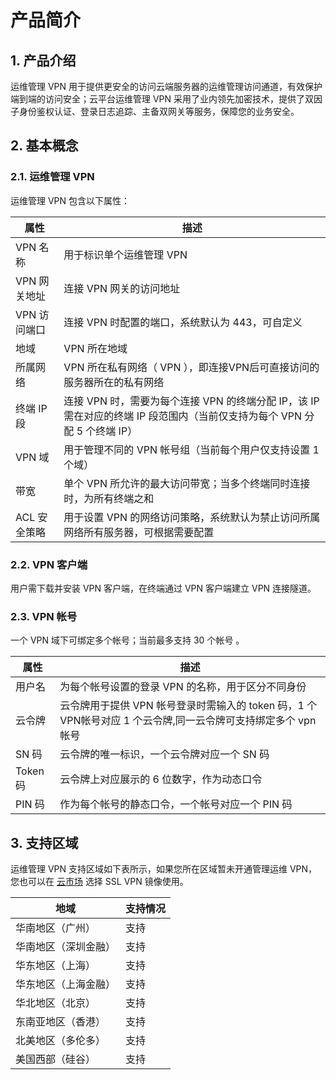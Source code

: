 # 产品简介
## 1.	产品介绍
运维管理 VPN 用于提供更安全的访问云端服务器的运维管理访问通道，有效保护端到端的访问安全；云平台运维管理 VPN 采用了业内领先加密技术，提供了双因子身份鉴权认证、登录日志追踪、主备双网关等服务，保障您的业务安全。  
## 2.	基本概念
### 2.1.	运维管理 VPN
运维管理 VPN 包含以下属性：

| 属性 | 描述 | 
|---------|---------|
|VPN 名称  |用于标识单个运维管理 VPN  | 
|VPN 网关地址  |连接 VPN 网关的访问地址|  
|VPN 访问端口  |连接 VPN 时配置的端口，系统默认为 443，可自定义|  
|地域  | VPN 所在地域  |
|所属网络  | VPN 所在私有网络（ VPN ），即连接VPN后可直接访问的服务器所在的私有网络  |
|终端 IP 段 | 连接 VPN 时，需要为每个连接 VPN 的终端分配 IP，该 IP 需在对应的终端 IP 段范围内（当前仅支持为每个 VPN 分配 5 个终端 IP）|  
|VPN 域|  用于管理不同的 VPN 帐号组（当前每个用户仅支持设置 1 个域）  |
|带宽|  单个 VPN 所允许的最大访问带宽；当多个终端同时连接时，为所有终端之和  |
|ACL 安全策略  |用于设置 VPN 的网络访问策略，系统默认为禁止访问所属网络所有服务器，可根据需要配置  |

### 2.2.	VPN 客户端
用户需下载并安装 VPN 客户端，在终端通过 VPN 客户端建立 VPN 连接隧道。 

### 2.3.	VPN 帐号
一个 VPN 域下可绑定多个帐号；当前最多支持 30 个帐号 。

| 属性 | 描述 | 
|---------|---------|
|用户名  |为每个帐号设置的登录 VPN 的名称，用于区分不同身份|
|云令牌  |云令牌用于提供 VPN 帐号登录时需输入的 token 码，1 个VPN帐号对应 1 个云令牌,同一云令牌可支持绑定多个 vpn 帐号  |
|SN 码|云令牌的唯一标识，一个云令牌对应一个 SN 码  |
|Token 码  |云令牌上对应展示的 6 位数字，作为动态口令  |
|PIN 码|  作为每个帐号的静态口令，一个帐号对应一个 PIN 码  |

## 3. 支持区域 
运维管理 VPN 支持区域如下表所示，如果您所在区域暂未开通管理运维 VPN，您也可以在 [云市场](http://market.tce.fsphere.cn/list?q=ssl+vpn) 选择 SSL VPN 镜像使用。

| 地域 | 支持情况  | 
|---------|----------|
|华南地区（广州）|	支持|
|华南地区（深圳金融）|	支持|
|华东地区（上海）|	支持|
|华东地区（上海金融）|	支持|
|华北地区（北京）|	支持|
|东南亚地区（香港）|	支持|
|北美地区（多伦多）|	支持|
|美国西部（硅谷）	|支持|



